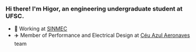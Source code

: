 ### Hi there! I'm Higor, an engineering undergraduate student at UFSC.

- 🔭 Working at [SINMEC](https://github.com/sinmec)
- ✈️ Member of Performance and Electrical Design at [Céu Azul Aeronaves](https://github.com/CeuAzul) team</p>
